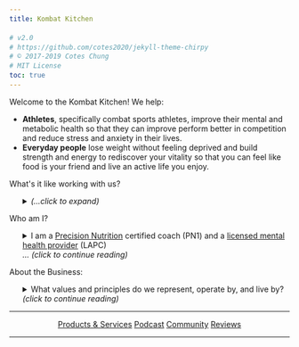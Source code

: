 ```yaml
---
title: Kombat Kitchen

# v2.0
# https://github.com/cotes2020/jekyll-theme-chirpy
# © 2017-2019 Cotes Chung
# MIT License
toc: true
---
```


<style>
.expando {
  display: none;
}
.expando:target {
  display: block;
}
</style>

Welcome to the Kombat Kitchen!  We help:

<ul>
    <li><strong>Athletes</strong>, specifically combat sports athletes, improve their mental and metabolic health so that they can improve perform better in competition and reduce stress and anxiety in their lives.</li>
    <li><strong>Everyday people</strong> lose weight without feeling deprived and build strength and energy to rediscover your vitality so that you can feel like food is your friend and live an active life you enjoy.</li>
</ul>

What's it like working with us?

<ul>
    <details>
    <summary><i>(...click to expand)</i></summary>
    <br>
    <li>Take a look at one of our <a href="https://kombat-kitchen.square.site/shop/e-books/4">FREE E-books</a>, </li>
    <li>read <a href="#reviews">reviews from clients</a>, </li>
    <li>or read <a href="{% post_url 2020-09-24-change-maker-abilities %}">what our colleagues say about us</a>.</li>
    </details>
</ul>

Who am I?

<ul style="list-style-type: none">
    <li>
        <details>
        <summary>I am a <a href="https://www.precisionnutrition.com/certified-coach-directory">Precision Nutrition</a> certified coach (PN1) and a <a href="http://verify.sos.ga.gov/verification/">licensed mental health provider</a> (LAPC)
        <br>
        <i>... (click to continue reading)</i></summary>
        I am purple belt in Brazilian Jiu Jitsu and have a passion for bringing animal-based / nose-to-tail nutrition to combat sports athletes.  I'm also adamant about supporting sustainable and regenerative agriculture.  My personal health journey is well documented in <a href="/">the blog on this site</a>.
        </details>
    </li>
</ul>

About the Business:

<ul style="list-style-type: none">
    <li>
        <details>
        <summary>What values and principles do we represent, operate by, and live by?  <i>(click to continue reading)</i></summary>
        I insist on as much transparency and authenticity in my business as possible.  I have made public my thoughts on and progress towards business development both on <a href="https://castbox.fm/ch/2937016">the Kombat Kitchen Podcast</a> in my blog (see <a href="/tags/change-maker/">posts tagged 'Change Maker'</a>).
        </details>
    </li>
</ul>

---

<p style="text-align: center">
    <a class="btn" href="#products">Products & Services</a>
    <a class="btn" href="https://castbox.fm/ch/2937016">Podcast</a>
    <a class="btn" href="#community">Community</a>
    <a class="btn" href="#reviews">Reviews</a>
</p>

---

<!-- hidden sections -->

<ul id="products" class="expando" style="list-style-type: none">
    <li>
        <strong>Nutrition Coaching</strong>
        <br>
        <img src="/assets/img/icon_coaching.webp" style="float: right; width: 30%; height: auto; margin-left: 1%">
        <br>
        One-on-one individual nutrition coaching that is goal agnostic.  I can help you get active no matter what shape you're in, take your athletic performance to the next level, lose fat without feeling deprived so that you can crush anxiety and stress, achieve new levels of vitality and training, ditch the magazine workouts and crash diets for good, and feel like food is your friend not the enemy. 
        <br>
        <a class="btn" href="https://square.site/book/L3P6Z8QPJYRTQ/kombat-kitchen">Book Now</a>
        <hr>
    </li>
    <li>
        <strong>Heart & Soil Supplements</strong>
        <br>
        <img src="/assets/img/icon_heartandsoil5.webp" style="float: right; width: 40%; height: auto; margin-left: 1%">
        <br>
        Freeze dried beef organ supplements made from grass-fed, grass-finished, <a href="https://heartandsoil.co/pages/land-regeneration">regeneratively raised cattle</a> that provide <a href="https://heartandsoil.co/pages/nose-to-tail">nose-to-tail nutrition</a> on the go and on the run.  Beef organs provide a range of benefits from improving athletic performance and libido, to immune and digestive function, to joint health and mood.  <code>Save 10%</code> with the code <code>savagezen10</code>.
        <br>
        <a class="btn" href="https://heartandsoil.co">Shop Now</a>
        <hr>
    </li>
    <li>
        <strong>Tru Beef</strong>
        <br>
        <img src="/assets/img/icon_trubeef.webp" style="float: right; width: 40%; height: auto; margin-left: 1%">
        <br>
        Tru Beef provides grass-fed, pasture-raised beef that is 100% USDA certified organic and utilizes sustainable, <a href="https://truorganicbeef.com/pages/trubeef-is-carbon-neutral">carbon-neutral</a> farming practices.  They are also part of the Global Animal Partnership.  <code>Save $25</code> using the link / button below.
        <br>
        <a class="btn" title="save 10% with code: savagezen10" href="http://trubeeftruorganicb.refr.cc/austinh">Shop Now</a>
        <hr>
    </li>
    <li>
        <strong>Submission Shark Apparel</strong>
        <br>
        <img src="/assets/img/icon_submissionshark.webp" style="float: right; width: 30%; height: auto; margin-left: 1%">
        <br>
        Get uniquely designed no-gi spats, rash guards, and t-shirts from a brand that supports and tells the stories of every day jiu jitsu practitioners.  They have also featured campaigns such as donating <code>$10 of every order towards combating domestic violence</code>.  Even better, you <code>save 10%</code> with the code <code>savagezen</code>.
        <br>
        <a class="btn" href="https://submissionshark.com?sca_ref=417099.F7Jdvw3jHp">Show Now</a>
        <hr>
    </li>
    <li>
        <strong>Flyby Electrolytes</strong>
        <br>
        <img src="/assets/img/icon_flyby.webp" style="float: right; width: 30%; height: auto; margin-left: 1%">
        <br>
        Flyby offers a great tasting, all-natural electrolyte supplement that is about 3x as concentrated as commercial sport's drinks at about half the cost.  The powder mix contains no fillers and no extra "vitamins", just the electrolytes you want and need.  Best of all, it's low sodium, so you can add salt as your training or the weather demands.
        <br>
        <a class="btn" title="save $25 using this link" href="https://www.flyby.co/?rfsn=4562479.acaf32">Shop Now</a>
        <hr>
    </li>
    <li>
        <strong>Native Natural Personal Care Products</strong>
        <br>
        <img src="/assets/img/icon_native.webp" style="float: right; width: 30%; height: auto; margin-left: 1%">
        <br>
        Native offers natural personal care products (toothpaste, deodorant, body wasy) that are free from harmful chemicals, smell great, and actually work.  We all know some "natural" prodcuts deliver less than admirable results.  Not so with Native!  Get a <code>free mini-deodorant</code> with your order by using the link below.
        <br>
        <a class="btn" title="FREE mini deodorant with your order" href="https://refer.nativecos.com/x/VDhq73">Shop Now</a>
    </li>
</ul>

<ul id="community" class="expando" style="list-style-type: none">
  <br>
  Community is an essential part of The Kombat Kitchen.  Our <a href="https://telegram.org">Telegram</a> group is a place where you can ask questions, seek support, post motivational pictures, progress updates, or research you've come across.  In addition to this, Telegram users also get access to exclusive and early release content such as bonus videos, priority Q&As, and early access to podcasts, discount codes, and new products.
  <br>
  <br>
  If you already have the Telegram app, you can <a href="https://t.me/kombatkitchen">join the Kombat Kitchen group directly</a> or <a href="https://t.me/savagezen">send me a message directly (@savagezen)</a>.
  <br>
  <br>
    If you're new to the app, it's easy to set up and offers end-to-end encryption.
    <ul>
        <li>Download for <a class="btn" href="https://play.google.com/store/apps/details?id=org.telegram.messenger">Android</a> or <a class="btn" href="https://apps.apple.com/us/app/telegram-messenger/id686449807">iOS</a></li>
    </ul>
</ul>

<ul id="reviews" class="expando" style="list-style-type: none">
  <strong style="text-align: center">Reviews</strong>
  <br>
  <br>
  {% for review in site.reviews %}
    <li>
      <code>{{ review.content }}</code>
      {{ review.name }}
      <hr>
    </li>
  {% endfor %}
</ul>

